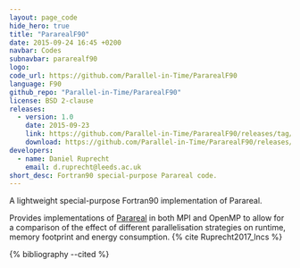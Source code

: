```yaml
---
layout: page_code
hide_hero: true
title: "PararealF90"
date: 2015-09-24 16:45 +0200
navbar: Codes
subnavbar: pararealf90
logo:
code_url: https://github.com/Parallel-in-Time/PararealF90
language: F90
github_repo: "Parallel-in-Time/PararealF90"
license: BSD 2-clause
releases:
  - version: 1.0
    date: 2015-09-23
    link: https://github.com/Parallel-in-Time/PararealF90/releases/tag/v1.0
    download: https://github.com/Parallel-in-Time/PararealF90/releases/tag/v1.0
developers:
  - name: Daniel Ruprecht
    email: d.ruprecht@leeds.ac.uk
short_desc: Fortran90 special-purpose Parareal code.
---
```


A lightweight special-purpose Fortran90 implementation of Parareal.

Provides implementations of [Parareal](/methods/parareal.html) in both MPI and OpenMP to allow for a comparison of the
effect of different parallelisation strategies on runtime, memory footprint and energy consumption.
{% cite Ruprecht2017_lncs %}

{% bibliography --cited %}
